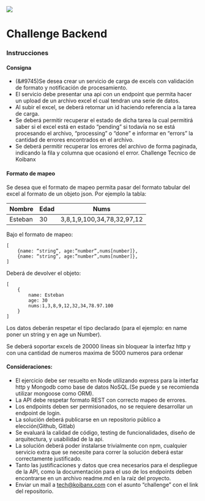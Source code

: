 ![](https://media.licdn.com/dms/image/D561BAQGJVsWV_WRVUQ/company-background_10000/0/1660753536040?e=1684184400&v=beta&t=_hhaxZdN3bvoqvaZoyaAOBvWyJ2fZ-n47NeAPiLhoOU)
# Challenge Backend
### Instrucciones
#### Consigna
- (&#9745)Se desea crear un servicio de carga de excels con validación de formato y notificación de procesamiento.
- El servicio debe presentar una api con un endpoint que permita hacer un upload de un archivo excel el cual tendran una serie de datos.
- Al subir el excel, se deberá retornar un id haciendo referencia a la tarea de carga.
- Se deberá permitir recuperar el estado de dicha tarea la cual permitirá saber si el excel está en estado “pending” si todavía no se está procesando el archivo, “processing” o “done” e informar en “errors” la cantidad de errores encontrados en el archivo.
- Se deberá permitir recuperar los errores del archivo de forma paginada, indicando la fila y columna que ocasionó el error.
Challenge Tecnico de Koibanx

#### Formato de mapeo
Se desea que el formato de mapeo permita pasar del formato tabular del excel al formato de un objeto json. Por ejemplo la tabla:

| Nombre  | Edad | Nums |
|---|---|---|
| Esteban | 30 | 3,8,1,9,100,34,78,32,97,12 |

Bajo el formato de mapeo:

    [
        {name: “string”, age:”number”,nums[number]},
        {name: “string”, age:”number”,nums[number]},    
    ]

Deberá de devolver el objeto:

    [
        {
            name: Esteban
            age: 30
            nums:1,3,8,9,12,32,34,78.97.100
        }
    ]

Los datos deberán respetar el tipo declarado (para el ejemplo: en name poner un string y en age un Number).

Se deberá soportar excels de 20000 líneas sin bloquear la interfaz http y con una cantidad de numeros maxima de 5000 numeros para ordenar

#### Consideraciones:
- El ejercicio debe ser resuelto en Node utilizando express para la interfaz http y
Mongodb como base de datos NoSQL.(Se puede y se recomienda utilizar mongoose
como ORM).
- La API debe respetar formato REST con correcto mapeo de errores.
- Los endpoints deben ser permisionados, no se requiere desarrollar un endpoint de
login.
- La solución deberá publicarse en un repositorio público a elección(Github, Gitlab)
- Se evaluará la calidad de código, testing de funcionalidades, diseño de arquitectura,
y usabilidad de la api.
- La solución deberá poder instalarse trivialmente con npm, cualquier servicio extra
que se necesite para correr la solución deberá estar correctamente justificado.
- Tanto las justificaciones y datos que crea necesarios para el despliegue de la API,
como la documentación para el uso de los endpoints deben encontrarse en un
archivo readme.md en la raíz del proyecto.
- Enviar un mail a tech@koibanx.com con el asunto “challenge” con el link del
repositorio.

